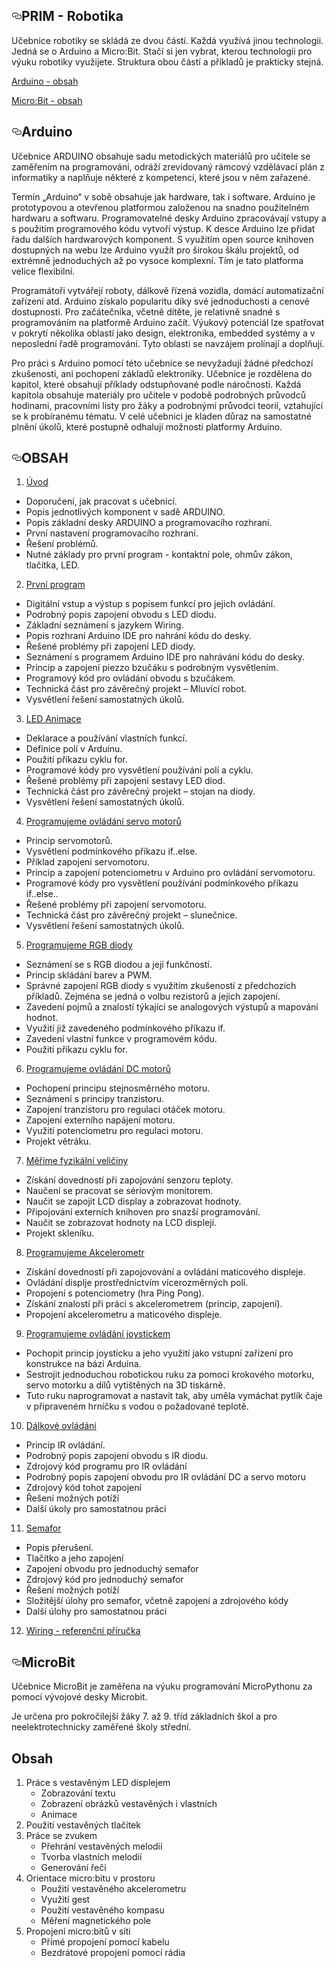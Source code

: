    <div id="readme" class="readme blob instapaper_body">
    <article class="markdown-body entry-content" itemprop="text"><h1><a id="user-content-prim---robotika" class="anchor" aria-hidden="true" href="#prim---robotika"><svg class="octicon octicon-link" viewBox="0 0 16 16" version="1.1" width="16" height="16" aria-hidden="true"><path fill-rule="evenodd" d="M4 9h1v1H4c-1.5 0-3-1.69-3-3.5S2.55 3 4 3h4c1.45 0 3 1.69 3 3.5 0 1.41-.91 2.72-2 3.25V8.59c.58-.45 1-1.27 1-2.09C10 5.22 8.98 4 8 4H4c-.98 0-2 1.22-2 2.5S3 9 4 9zm9-3h-1v1h1c1 0 2 1.22 2 2.5S13.98 12 13 12H9c-.98 0-2-1.22-2-2.5 0-.83.42-1.64 1-2.09V6.25c-1.09.53-2 1.84-2 3.25C6 11.31 7.55 13 9 13h4c1.45 0 3-1.69 3-3.5S14.5 6 13 6z"></path></svg></a>PRIM - Robotika</h1>
<p>Učebnice robotiky se skládá ze dvou částí. Každá využívá jinou technologii. Jedná se o Arduino a Micro:Bit. Stačí si jen vybrat, kterou technologii pro výuku robotiky využijete. Struktura obou částí a příkladů je prakticky stejná.</p>
<p><a href="#arduino">Arduino - obsah</a></p>
<p><a href="#microbit">Micro:Bit - obsah</a></p>
<h1><a id="user-content-arduino" class="anchor" aria-hidden="true" href="#arduino"><svg class="octicon octicon-link" viewBox="0 0 16 16" version="1.1" width="16" height="16" aria-hidden="true"><path fill-rule="evenodd" d="M4 9h1v1H4c-1.5 0-3-1.69-3-3.5S2.55 3 4 3h4c1.45 0 3 1.69 3 3.5 0 1.41-.91 2.72-2 3.25V8.59c.58-.45 1-1.27 1-2.09C10 5.22 8.98 4 8 4H4c-.98 0-2 1.22-2 2.5S3 9 4 9zm9-3h-1v1h1c1 0 2 1.22 2 2.5S13.98 12 13 12H9c-.98 0-2-1.22-2-2.5 0-.83.42-1.64 1-2.09V6.25c-1.09.53-2 1.84-2 3.25C6 11.31 7.55 13 9 13h4c1.45 0 3-1.69 3-3.5S14.5 6 13 6z"></path></svg></a>Arduino</h1>
<p>Učebnice ARDUINO obsahuje sadu metodických materiálů pro učitele se zaměřením na programování, odráží zrevidovaný rámcový vzdělávací plán z informatiky a naplňuje některé z kompetencí, které jsou v něm zařazené.</p>
<p>Termín „Arduino“ v sobě obsahuje jak hardware, tak i software. Arduino je prototypovou a otevřenou platformou založenou na snadno použitelném hardwaru a softwaru. Programovatelné desky Arduino zpracovávají vstupy a s použitím programového kódu vytvoří výstup. K desce Arduino lze přidat řadu dalších hardwarových komponent. S využitím open source knihoven dostupných na webu lze Arduino využít pro širokou škálu projektů, od extrémně jednoduchých až po vysoce komplexní. Tím je tato platforma velice flexibilní.</p>
<p>Programátoři vytvářejí roboty, dálkově řízená vozidla, domácí automatizační zařízení atd. Arduino získalo popularitu díky své jednoduchosti a cenové dostupnosti. Pro začátečníka, včetně dítěte, je relativně snadné s programováním na platformě Arduino začít. Výukový potenciál lze spatřovat v pokrytí několika oblastí jako design, elektronika, embedded systémy a v neposlední řadě programování. Tyto oblasti se navzájem prolínají a doplňují.</p>
<p>Pro práci s Arduino pomocí této učebnice se nevyžadují žádné předchozí zkušenosti, ani pochopení základů elektroniky. Učebnice je rozdělena do kapitol, které obsahují příklady odstupňované podle náročnosti. Každá kapitola obsahuje materiály pro učitele v podobě podrobných průvodců hodinami, pracovními listy pro žáky a podrobnými průvodci teorií, vztahující se k probíranému tématu. V celé učebnici je kladen důraz na samostatné plnění úkolů, které postupně odhalují možnosti platformy Arduino.</p>
<h2><a id="user-content-obsah" class="anchor" aria-hidden="true" href="#obsah"><svg class="octicon octicon-link" viewBox="0 0 16 16" version="1.1" width="16" height="16" aria-hidden="true"><path fill-rule="evenodd" d="M4 9h1v1H4c-1.5 0-3-1.69-3-3.5S2.55 3 4 3h4c1.45 0 3 1.69 3 3.5 0 1.41-.91 2.72-2 3.25V8.59c.58-.45 1-1.27 1-2.09C10 5.22 8.98 4 8 4H4c-.98 0-2 1.22-2 2.5S3 9 4 9zm9-3h-1v1h1c1 0 2 1.22 2 2.5S13.98 12 13 12H9c-.98 0-2-1.22-2-2.5 0-.83.42-1.64 1-2.09V6.25c-1.09.53-2 1.84-2 3.25C6 11.31 7.55 13 9 13h4c1.45 0 3-1.69 3-3.5S14.5 6 13 6z"></path></svg></a>OBSAH</h2>
<ol>
<li><a href="https://github.com/Nowis75/PRIM/tree/master/Experiments/Arduino/_Uvod">Úvod</a></li>
</ol>
<ul>
<li>Doporučení, jak pracovat s učebnicí.</li>
<li>Popis jednotlivých komponent v sadě ARDUINO.</li>
<li>Popis základní desky ARDUINO a programovacího rozhraní.</li>
<li>První nastavení programovacího rozhraní.</li>
<li>Řešení problémů.</li>
<li>Nutné základy pro první program - kontaktní pole, ohmův zákon, tlačítka, LED.</li>
</ul>
<ol start="2">
<li><a href="https://github.com/Nowis75/PRIM/tree/master/Experiments/Arduino/01_PRVNI_PROGRAM">První program</a></li>
</ol>
<ul>
<li>Digitální vstup a výstup s popisem funkcí pro jejich ovládání.</li>
<li>Podrobný popis zapojení obvodu s LED diodu.</li>
<li>Základní seznámení s jazykem Wiring.</li>
<li>Popis rozhraní Arduino IDE pro nahrání kódu do desky.</li>
<li>Řešené problémy při zapojení LED diody.</li>
<li>Seznámení s programem Arduino IDE pro nahrávání kódu do desky.</li>
<li>Princip a zapojení piezzo bzučáku s podrobným vysvětlením.</li>
<li>Programový kód pro ovládání obvodu s bzučákem.</li>
<li>Technická část pro závěrečný projekt – Mluvící robot.</li>
<li>Vysvětlení řešení samostatných úkolů.</li>
</ul>
<ol start="3">
<li><a href="https://github.com/Nowis75/PRIM/tree/master/Experiments/Arduino/02_LED_ANIMATION">LED Animace</a></li>
</ol>
<ul>
<li>Deklarace a používání vlastních funkcí.</li>
<li>Definice polí v Arduinu.</li>
<li>Použití příkazu cyklu for.</li>
<li>Programové kódy pro vysvětlení používání polí a cyklu.</li>
<li>Řešené problémy při zapojení sestavy LED diod.</li>
<li>Technická část pro závěrečný projekt – stojan na diody.</li>
<li>Vysvětlení řešení samostatných úkolů.</li>
</ul>
<ol start="4">
<li><a href="https://github.com/Nowis75/PRIM/tree/master/Experiments/Arduino/03_SERVO">Programujeme ovládání servo motorů</a></li>
</ol>
<ul>
<li>Princip servomotorů.</li>
<li>Vysvětlení podmínkového příkazu if..else.</li>
<li>Příklad zapojení servomotoru.</li>
<li>Princip a zapojení potenciometru v Arduino pro ovládání servomotoru.</li>
<li>Programové kódy pro vysvětlení používání podmínkového příkazu if..else..</li>
<li>Řešené problémy při zapojení servomotoru.</li>
<li>Technická část pro závěrečný projekt – slunečnice.</li>
<li>Vysvětlení řešení samostatných úkolů.</li>
</ul>
<ol start="5">
<li><a href="https://github.com/Nowis75/PRIM/tree/master/Experiments/Arduino/04_RGB_LED">Programujeme RGB diody</a></li>
</ol>
<ul>
<li>Seznámení se s RGB diodou a její funkčností.</li>
<li>Princip skládání barev a PWM.</li>
<li>Správné zapojení RGB diody s využitím zkušeností z předchozích příkladů. Zejména
se jedná o volbu rezistorů a jejich zapojení.</li>
<li>Zavedení pojmů a znalostí týkající se analogových výstupů a mapování hodnot.</li>
<li>Využití již zavedeného podmínkového příkazu if.</li>
<li>Zavedení vlastní funkce v programovém kódu.</li>
<li>Použití příkazu cyklu for.</li>
</ul>
<ol start="6">
<li><a href="https://github.com/Nowis75/PRIM/tree/master/Experiments/Arduino/05_MOTOR_DC">Programujeme ovládání DC motorů</a></li>
</ol>
<ul>
<li>Pochopení principu stejnosměrného motoru.</li>
<li>Seznámení s principy tranzistoru.</li>
<li>Zapojení tranzistoru pro regulaci otáček motoru.</li>
<li>Zapojení externího napájení motoru.</li>
<li>Využití potenciometru pro regulaci motoru.</li>
<li>Projekt větráku.</li>
</ul>
<ol start="7">
<li><a href="https://github.com/Nowis75/PRIM/tree/master/Experiments/Arduino/06_THERMO_DISPLAY">Měříme fyzikální veličiny</a></li>
</ol>
<ul>
<li>Získání dovedností při zapojování senzoru teploty.</li>
<li>Naučení se pracovat se sériovým monitorem.</li>
<li>Naučit se zapojit LCD display a zobrazovat hodnoty.</li>
<li>Připojování externích knihoven pro snazší programování.</li>
<li>Naučit se zobrazovat hodnoty na LCD displeji.</li>
<li>Projekt skleníku.</li>
</ul>
<ol start="8">
<li><a href="https://github.com/Nowis75/PRIM/tree/master/Experiments/Arduino/07_LED_MATRIX_ACCELEROMETER">Programujeme Akcelerometr</a></li>
</ol>
<ul>
<li>Získání dovedností při zapojovování a ovládání maticového displeje.</li>
<li>Ovládání displje prostřednictvím vícerozměrných polí.</li>
   <li>Propojení s potenciometry (hra Ping Pong).</li>
   <li>Získání znalostí při práci s akcelerometrem (princip, zapojení).</li>
   <li>Propojení akcelerometru a maticového displeje.</li>
</ul>
<ol start="9">
<li><a href="https://github.com/Nowis75/PRIM/tree/master/Experiments/Arduino/08_JOYSTICK">Programujeme ovládání joystickem</a></li>
</ol>
<ul>
<li>Pochopit princip joysticku a jeho využití jako vstupní zařízení pro konstrukce na
bázi Arduina.</li>
<li>Sestrojit jednoduchou robotickou ruku za pomoci krokového motorku, servo motorku a
dílů vytištěných na 3D tiskárně.</li>
<li>Tuto ruku naprogramovat a nastavit tak, aby uměla vymáchat pytlík čaje v připraveném
hrníčku s vodou o požadované teplotě.</li>
</ul>
<ol start="10">
<li><a href="https://github.com/Nowis75/PRIM/tree/master/Experiments/Arduino/09_IR_REMOTE_CONTROL">Dálkové ovládání</a></li>
</ol>
<ul>
<li>Princip IR ovládání.</li>
<li>Podrobný popis zapojení obvodu s IR diodu.</li>
<li>Zdrojový kód programu pro IR ovládání</li>
<li>Podrobný popis zapojení obvodu pro IR ovládání DC a servo motoru</li>
<li>Zdrojový kód tohot zapojení</li>
<li>Řešení možných potíží</li>
<li>Další úkoly pro samostatnou práci</li>
</ul>
<ol start="11">
<li><a href="https://github.com/Nowis75/PRIM/tree/master/Experiments/Arduino/10_SEMAPHORE">Semafor</a></li>
</ol>
<ul>
<li>Popis přerušení.</li>
<li>Tlačítko a jeho zapojení</li>
<li>Zapojení obvodu pro jednoduchý semafor</li>
<li>Zdrojový kód pro jednoduchý semafor</li>
<li>Řešení možných potíží</li>
<li>Složitější úlohy pro semafor, včetně zapojení a zdrojového kódy</li>
<li>Další úlohy pro samostatnou práci</li>
</ul>
<ol start="12">
<li><a href="https://github.com/Nowis75/PRIM/tree/master/Experiments/Arduino/Wiring%20-%20refere%C4%8Dn%C3%AD%20p%C5%99%C3%ADru%C4%8Dka">Wiring - referenční příručka</a></li>
</ol>
<h1><a id="user-content-microbit" class="anchor" aria-hidden="true" href="#microbit"><svg class="octicon octicon-link" viewBox="0 0 16 16" version="1.1" width="16" height="16" aria-hidden="true"><path fill-rule="evenodd" d="M4 9h1v1H4c-1.5 0-3-1.69-3-3.5S2.55 3 4 3h4c1.45 0 3 1.69 3 3.5 0 1.41-.91 2.72-2 3.25V8.59c.58-.45 1-1.27 1-2.09C10 5.22 8.98 4 8 4H4c-.98 0-2 1.22-2 2.5S3 9 4 9zm9-3h-1v1h1c1 0 2 1.22 2 2.5S13.98 12 13 12H9c-.98 0-2-1.22-2-2.5 0-.83.42-1.64 1-2.09V6.25c-1.09.53-2 1.84-2 3.25C6 11.31 7.55 13 9 13h4c1.45 0 3-1.69 3-3.5S14.5 6 13 6z"></path></svg></a>MicroBit</h1>
<p>Učebnice MicroBit je zaměřena na výuku programování MicroPythonu za pomocí vývojové desky Microbit.</p>
<p>Je určena pro pokročilejší žáky 7. až 9. tříd základních škol a pro neelektrotechnicky zaměřené školy střední.</p>
<h2>Obsah</h2>
<ol>
<li> Práce s vestavěným LED displejem
<ul>
<li>Zobrazování textu
<li>Zobrazení obrázků vestavěných i vlastních
<li>Animace
</ul>
<li> Použití vestavěných tlačítek
<li> Práce se zvukem
<ul>
<li>Přehrání vestavěných melodií
<li>Tvorba vlastních melodií
<li>Generování řeči
</ul>
<li> Orientace micro:bitu v prostoru
<ul>
<li>Použití vestavěného akcelerometru
<li>Využití gest
<li>Použití vestavěného kompasu
<li>Měření magnetického pole
</ul>
<li>Propojení micro:bitů v síti
<ul>
<li>Přímé propojení pomocí kabelu
<li>Bezdrátové propojení pomocí rádia
</ul>
</ol>
</article>

